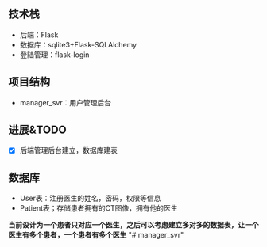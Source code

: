 ## 技术栈

- 后端：Flask
- 数据库：sqlite3+Flask-SQLAlchemy
- 登陆管理：flask-login

## 项目结构

- manager_svr：用户管理后台

## 进展&TODO

- [x] 后端管理后台建立，数据库建表

## 数据库
- User表：注册医生的姓名，密码，权限等信息
- Patient表；存储患者拥有的CT图像，拥有他的医生

**当前设计为一个患者只对应一个医生，之后可以考虑建立多对多的数据表，让一个医生有多个患者，一个患者有多个医生**
"# manager_svr" 
